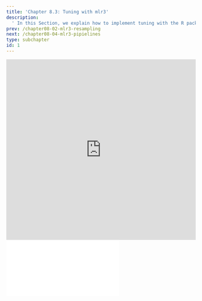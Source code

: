 ```yaml
---
title: 'Chapter 8.3: Tuning with mlr3'
description:
  ' In this Section, we explain how to implement tuning with the R package mlr3.'
prev: /chapter08-02-mlr3-resampling
next: /chapter08-04-mlr3-pipielines
type: subchapter
id: 1
---
```




<exercise id="1" title="Video Lecture">
<iframe width="100%" height="480" src="https://www.youtube.com/embed/wd9f1KHhN28" frameborder="0" allow="accelerometer; autoplay; encrypted-media; gyroscope; picture-in-picture" allowfullscreen></iframe>
</exercise>



<exercise id="2" title="Slides">
<object data="pdfs/8/slides-mlr3-tuning.pdf" type="application/pdf" style="width:100%;height:480px">
    <embed src="pdfs/8/slides-mlr3-tuning.pdf" type="application/pdf" />
</object>
</exercise>


